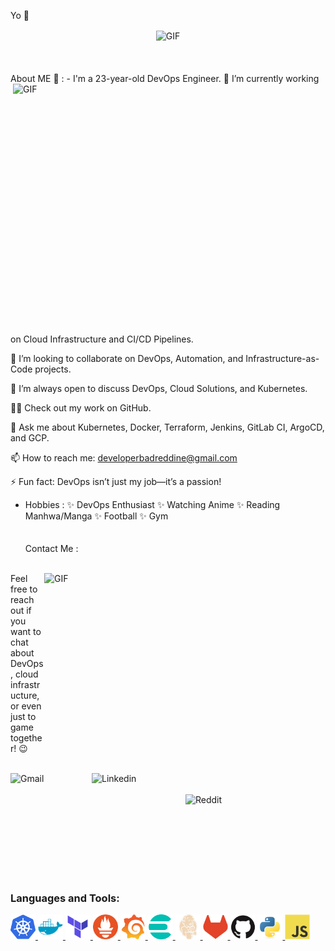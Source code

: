 Yo 👋
<div align="center"> <img height="300" width="700" alt="GIF" align="center" src="https://github.com/Xx-Ashutosh-xX/Xx-Ashutosh-xX/blob/master/assets/208593.gif"> </div> </br> </br> </br>
About ME 💬 :
- I'm a 23-year-old DevOps Engineer.
<img height="400" width="500" alt="GIF" align="right" src="https://c.tenor.com/J-WqNV4NKXEAAAAM/anime-luffy.gif">
🌱 I’m currently working on Cloud Infrastructure and CI/CD Pipelines.

👯 I’m looking to collaborate on DevOps, Automation, and Infrastructure-as-Code projects.

🤝 I’m always open to discuss DevOps, Cloud Solutions, and Kubernetes.

👨‍💻 Check out my work on GitHub.

💬 Ask me about Kubernetes, Docker, Terraform, Jenkins, GitLab CI, ArgoCD, and GCP.

📫 How to reach me: developerbadreddine@gmail.com

⚡ Fun fact: DevOps isn’t just my job—it’s a passion!

- Hobbies :
✨ DevOps Enthusiast
✨ Watching Anime
✨ Reading Manhwa/Manga
✨ Football
✨ Gym
</br> </br> </br>
Contact Me :
<p> </br> <img height="320" width="450" align="right" alt="GIF" src="https://media2.giphy.com/media/LSFXlAmuWhf6KN49FG/200w.gif?cid=82a1493bfrtdiwwai0t22rhm0z1tf0kk6fv5v4c0f76c086t&rid=200w.gif&ct=g">
Feel free to reach out if you want to chat about DevOps, cloud infrastructure, or even just to game together! 😉

<a href="developerbadreddine@gmail.com"> <img align="left" alt="Gmail" width="130" height="100" src="https://github.com/Xx-Ashutosh-xX/Xx-Ashutosh-xX/blob/master/assets/icons/gmail.png" /> </a> <a href="https://www.linkedin.com/in/badreddine-abourial-ba0150178/"> <img align="left" alt="Linkedin" width="150" height="100" src="https://github.com/Xx-Ashutosh-xX/Xx-Ashutosh-xX/blob/master/assets/icons/linkedin.png" /> </br> </br> </br> </a> <a href="https://www.reddit.com/user/BadrSatan"> <img align="left" alt="Reddit" width="130" height="100" src="https://github.com/Xx-Ashutosh-xX/Xx-Ashutosh-xX/blob/master/assets/icons/reddit.png" /> </a> </p> </br> </br> </br> </br> </br> </br> </br> <h3 align="left">Languages and Tools:</h3> <p align="left"> <a href="https://kubernetes.io/" target="_blank" rel="noreferrer"> <img src="https://raw.githubusercontent.com/devicons/devicon/master/icons/kubernetes/kubernetes-plain.svg" alt="kubernetes" width="40" height="40"/> </a> <a href="https://www.docker.com/" target="_blank" rel="noreferrer"> <img src="https://raw.githubusercontent.com/devicons/devicon/master/icons/docker/docker-plain.svg" alt="docker" width="40" height="40"/> </a> <a href="https://www.terraform.io/" target="_blank" rel="noreferrer"> <img src="https://raw.githubusercontent.com/devicons/devicon/master/icons/terraform/terraform-original.svg" alt="terraform" width="40" height="40"/> </a> <a href="https://prometheus.io/" target="_blank" rel="noreferrer"> <img src="https://raw.githubusercontent.com/devicons/devicon/master/icons/prometheus/prometheus-original.svg" alt="prometheus" width="40" height="40"/> </a> <a href="https://grafana.com/" target="_blank" rel="noreferrer"> <img src="https://raw.githubusercontent.com/devicons/devicon/master/icons/grafana/grafana-original.svg" alt="grafana" width="40" height="40"/> </a> <a href="https://www.elastic.co/" target="_blank" rel="noreferrer"> <img src="https://raw.githubusercontent.com/devicons/devicon/master/icons/elasticsearch/elasticsearch-plain.svg" alt="elk" width="40" height="40"/> </a> <a href="https://www.jenkins.io/" target="_blank" rel="noreferrer"> <img src="https://raw.githubusercontent.com/devicons/devicon/master/icons/jenkins/jenkins-plain.svg" alt="jenkins" width="40" height="40"/> </a> <a href="https://gitlab.com/" target="_blank" rel="noreferrer"> <img src="https://raw.githubusercontent.com/devicons/devicon/master/icons/gitlab/gitlab-plain.svg" alt="gitlab" width="40" height="40"/> </a> <a href="https://github.com/features/actions" target="_blank" rel="noreferrer"> <img src="https://raw.githubusercontent.com/devicons/devicon/master/icons/github/github-original.svg" alt="github-actions" width="40" height="40"/> </a> <a href="https://www.python.org/" target="_blank" rel="noreferrer"> <img src="https://raw.githubusercontent.com/devicons/devicon/master/icons/python/python-original.svg" alt="python" width="40" height="40"/> </a> <a href="https://www.javascript.com/" target="_blank" rel="noreferrer"> <img src="https://raw.githubusercontent.com/devicons/devicon/master/icons/javascript/javascript-original.svg" alt="javascript" width="40" height="40"/> </a> </p>
